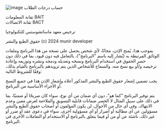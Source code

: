 ![image](https://github.com/user-attachments/assets/d43ef3ab-f2be-48f4-931d-3a0733f98455)
حساب درجات الطلاب 


تقانة المعلومات BAIT  
تقانة الاتصالات BACT


ترخيص معهد ماساتشوستس للتكنولوجيا

حقوق الطبع والنشر (c) 2024 munir developer

بموجب هذا، يُمنح الإذن، مجانًا، لأي شخص يحصل على نسخة
من هذا البرنامج وملفات الوثائق المرتبطة به (يُشار إليه باسم "البرنامج")، بالتعامل
فيه دون قيود، بما في ذلك دون حصر الحقوق
في استخدام البرنامج ونسخه وتعديله ودمجه ونشره وتوزيعه وإعادة ترخيصه و/أو بيع
نسخ منه، والسماح للأشخاص الذين يتم تزويدهم بالبرنامج بالقيام بذلك، وفقًا للشروط التالية:

يجب تضمين إشعار حقوق الطبع والنشر المذكور أعلاه وإشعار الإذن هذا في جميع
النسخ أو الأجزاء الأساسية من البرنامج.

يتم توفير البرنامج "كما هو"، دون أي ضمان من أي نوع، سواء كان صريحًا أو ضمنيًا، بما في ذلك على سبيل المثال لا الحصر ضمانات قابلية التسويق والملاءمة لغرض معين وعدم الانتهاك. وفي أي حال من الأحوال، لن يكون المؤلفون أو أصحاب حقوق الطبع والنشر مسؤولين عن أي مطالبة أو أضرار أو أي مسؤولية أخرى، سواء في دعوى عقد أو ضرر أو غير ذلك، ناشئة عن أو من أو فيما يتعلق بالبرنامج أو الاستخدام أو التعاملات الأخرى في البرنامج.
